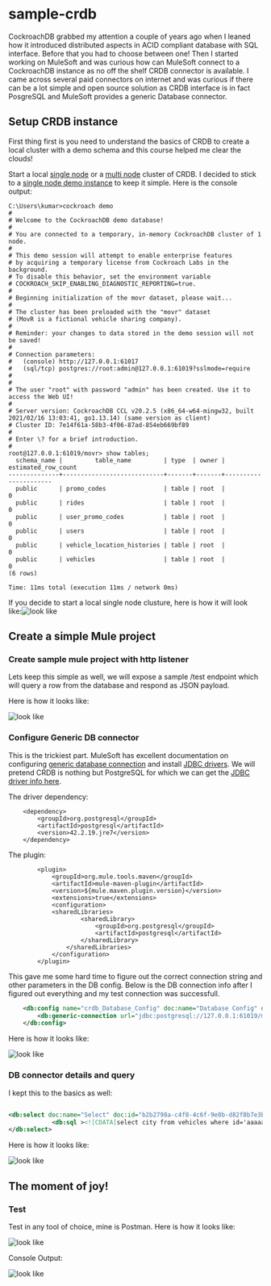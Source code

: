 # sample-crdb

CockroachDB grabbed my attention a couple of years ago when I leaned how it introduced distributed aspects in ACID compliant database with SQL interface. Before that you had to choose between one!
Then I started working on MuleSoft and was curious how can MuleSoft connect to a CockroachDB instance as no off the shelf CRDB connector is available.
I came across several paid connectors on internet and was curious if there can be a lot simple and open source solution as CRDB interface is in fact PosgreSQL and MuleSoft provides a generic Database connector.

## Setup CRDB instance
First thing first is you need to understand the basics of CRDB to create a local cluster with a demo schema and this course helped me clear the clouds!

Start a local [single node](https://www.cockroachlabs.com/docs/v20.2/cockroach-start-single-node) or a [multi node](https://www.cockroachlabs.com/docs/v20.2/start-a-local-cluster.html) cluster of CRDB. I decided to stick to a [single node demo instance](https://www.cockroachlabs.com/docs/v20.2/learn-cockroachdb-sql.html#show-tables)  to keep it simple. Here is the console output:

```console
C:\Users\kumar>cockroach demo
#
# Welcome to the CockroachDB demo database!
#
# You are connected to a temporary, in-memory CockroachDB cluster of 1 node.
#
# This demo session will attempt to enable enterprise features
# by acquiring a temporary license from Cockroach Labs in the background.
# To disable this behavior, set the environment variable
# COCKROACH_SKIP_ENABLING_DIAGNOSTIC_REPORTING=true.
#
# Beginning initialization of the movr dataset, please wait...
#
# The cluster has been preloaded with the "movr" dataset
# (MovR is a fictional vehicle sharing company).
#
# Reminder: your changes to data stored in the demo session will not be saved!
#
# Connection parameters:
#   (console) http://127.0.0.1:61017
#   (sql/tcp) postgres://root:admin@127.0.0.1:61019?sslmode=require
#
#
# The user "root" with password "admin" has been created. Use it to access the Web UI!
#
# Server version: CockroachDB CCL v20.2.5 (x86_64-w64-mingw32, built 2021/02/16 13:03:41, go1.13.14) (same version as client)
# Cluster ID: 7e14f61a-58b3-4f06-87ad-854eb669bf89
#
# Enter \? for a brief introduction.
#
root@127.0.0.1:61019/movr> show tables;
  schema_name |         table_name         | type  | owner | estimated_row_count
--------------+----------------------------+-------+-------+----------------------
  public      | promo_codes                | table | root  |                   0
  public      | rides                      | table | root  |                   0
  public      | user_promo_codes           | table | root  |                   0
  public      | users                      | table | root  |                   0
  public      | vehicle_location_histories | table | root  |                   0
  public      | vehicles                   | table | root  |                   0
(6 rows)
 
Time: 11ms total (execution 11ms / network 0ms)

```
If you decide to start a local single node clusture, here is how it will look like:![look like](../assets/CRDB-Single-Node.png)

## Create a simple Mule project

### Create sample mule project with http listener
Lets keep this simple as well, we will expose a sample /test endpoint which will query a row from the database and respond as JSON payload.

Here is how it looks like:

![look like](../assets/project.png)

### Configure Generic DB connector

This is the trickiest part. MuleSoft has excellent documentation on configuring [generic database connection](https://docs.mulesoft.com/db-connector/1.9/database-connector-connection#configure-a-generic-connection) and install [JDBC drivers](https://docs.mulesoft.com/db-connector/1.9/database-connector-connection#configure-the-jdbc-driver).
We will pretend CRDB is nothing but PostgreSQL for which we can get the [JDBC driver info here](https://jdbc.postgresql.org/).

The driver dependency:

    	
	    <dependency>
            <groupId>org.postgresql</groupId>
            <artifactId>postgresql</artifactId>
            <version>42.2.19.jre7</version>
        </dependency>

The plugin:

			<plugin>
				<groupId>org.mule.tools.maven</groupId>
				<artifactId>mule-maven-plugin</artifactId>
				<version>${mule.maven.plugin.version}</version>
				<extensions>true</extensions>
				<configuration>
				<sharedLibraries>
                        <sharedLibrary>
                            <groupId>org.postgresql</groupId>
                            <artifactId>postgresql</artifactId>
                        </sharedLibrary>
                    </sharedLibraries>
                </configuration>
			</plugin>


This gave me some hard time to figure out the correct connection string and other parameters in the DB config. Below is the DB connection info after I figured out everything and my test connection was successfull.

``` xml
	<db:config name="crdb_Database_Config" doc:name="Database Config" doc:id="GUID" >
		<db:generic-connection url="jdbc:postgresql://127.0.0.1:61019/movr" driverClassName="org.postgresql.Driver" user="root" password="admin"/>
	</db:config>
```
Here is how it looks like:

![look like](../assets/db-connector-config.png)

### DB connector details and query

I kept this to the basics as well:

```xml

<db:select doc:name="Select" doc:id="b2b2798a-c4f8-4c6f-9e0b-d82f8b7e3b64" config-ref="crdb_Database_Config">
			<db:sql ><![CDATA[select city from vehicles where id='aaaaaaaa-aaaa-4800-8000-00000000000a']]></db:sql>
</db:select>

```

Here is how it looks like:

![look like](../assets/db-connector-info.png)

## The moment of joy!

### Test
Test in any tool of choice, mine is Postman.
Here is how it looks like:

![look like](../assets/Test-result-postman.png)

Console Output:

![look like](../assets/console-output.png)
